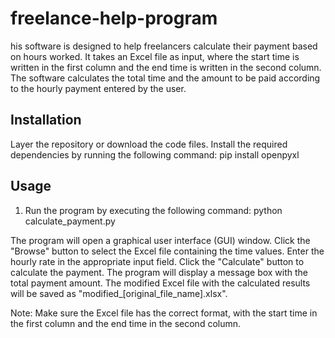 # freelance-help-program
his software is designed to help freelancers calculate their payment based on hours worked. It takes an Excel file as input, where the start time is written in the first column and the end time is written in the second column. The software calculates the total time and the amount to be paid according to the hourly payment entered by the user.

## Installation

Layer the repository or download the code files.
Install the required dependencies by running the following command:
    pip install openpyxl
   
## Usage

1. Run the program by executing the following command:
 python calculate_payment.py

The program will open a graphical user interface (GUI) window.
Click the "Browse" button to select the Excel file containing the time values.
Enter the hourly rate in the appropriate input field.
Click the "Calculate" button to calculate the payment.
The program will display a message box with the total payment amount.
The modified Excel file with the calculated results will be saved as "modified_[original_file_name].xlsx".

Note: Make sure the Excel file has the correct format, with the start time in the first column and the end time in the second column.
